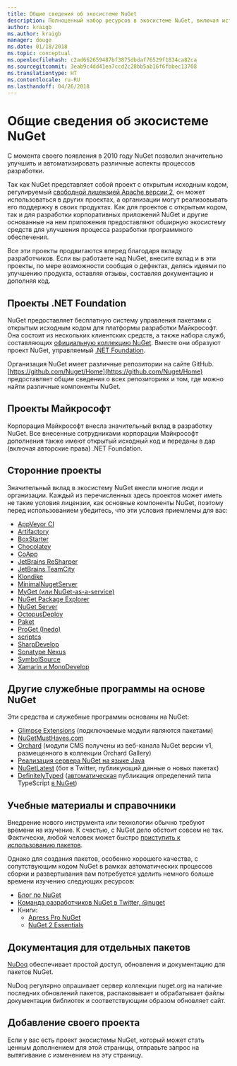 ```yaml
---
title: Общие сведения об экосистеме NuGet
description: Полноценный набор ресурсов в экосистеме NuGet, включая источники NuGet, проекты NuGet сторонних поставщиков, служебные программы и учебные материалы.
author: kraigb
ms.author: kraigb
manager: douge
ms.date: 01/18/2018
ms.topic: conceptual
ms.openlocfilehash: c2ad662659487bf3875dbdaf76529f1834ca82ca
ms.sourcegitcommit: 3eab9c4dd41ea7ccd2c28bb5ab16f6fbbec13708
ms.translationtype: HT
ms.contentlocale: ru-RU
ms.lasthandoff: 04/26/2018
---
```

# <a name="an-overview-of-the-nuget-ecosystem"></a>Общие сведения об экосистеме NuGet

С момента своего появления в 2010 году NuGet позволил значительно улучшить и автоматизировать различные аспекты процессов разработки.

Так как NuGet представляет собой проект с открытым исходным кодом, регулируемый [свободной лицензией Apache версии 2](http://choosealicense.com/licenses/apache/), он может использоваться в других проектах, а организации могут реализовывать его поддержку в своих продуктах. Как для проектов с открытым кодом, так и для разработки корпоративных приложений NuGet и другие основанные на нем приложения предоставляют обширную экосистему средств для улучшения процесса разработки программного обеспечения.

Все эти проекты продвигаются вперед благодаря вкладу разработчиков. Если вы работаете над NuGet, внесите вклад и в эти проекты, по мере возможности сообщая о дефектах, делясь идеями по улучшению продукта, оставляя отзывы, составляя документацию и дополняя код.

## <a name="net-foundation-projects"></a>Проекты .NET Foundation

NuGet предоставляет бесплатную систему управления пакетами с открытым исходным кодом для платформы разработки Майкрософт. Она состоит из нескольких клиентских средств, а также набора служб, составляющих [официальную коллекцию NuGet](http://www.nuget.org). Вместе они образуют проект NuGet, управляемый [.NET Foundation](http://www.dotnetfoundation.org/).

Организация NuGet имеет различные репозитории на сайте GitHub. [https://github.com/Nuget/Home](https://github.com/Nuget/Home) предоставляет общие сведения о всех репозиториях и том, где можно найти различные компоненты NuGet.

## <a name="microsoft-projects"></a>Проекты Майкрософт

Корпорация Майкрософт внесла значительный вклад в разработку NuGet. Все внесенные сотрудниками корпорации Майкрософт дополнения также имеют открытый исходный код и переданы в дар (включая авторские права) .NET Foundation.

## <a name="non-microsoft-projects"></a>Сторонние проекты

Значительный вклад в экосистему NuGet внесли многие люди и организации. Каждый из перечисленных здесь проектов может иметь не такие условия лицензии, как основные компоненты NuGet, поэтому перед использованием убедитесь, что эти условия приемлемы для вас:

- [AppVeyor CI](https://www.appveyor.com/)
- [Artifactory](https://www.jfrog.com/artifactory/)
- [BoxStarter](http://boxstarter.org/)
- [Chocolatey](https://chocolatey.org/)
- [CoApp](http://coapp.org/)
- [JetBrains ReSharper](https://resharper-plugins.jetbrains.com/)
- [JetBrains TeamCity](https://www.jetbrains.com/teamcity/)
- [Klondike](https://github.com/themotleyfool/Klondike)
- [MinimalNugetServer](https://github.com/TanukiSharp/MinimalNugetServer)
- [MyGet (или NuGet-as-a-service)](http://www.myget.org/)
- [NuGet Package Explorer](https://github.com/NuGetPackageExplorer/NuGetPackageExplorer)
- [NuGet Server](http://nugetserver.net/)
- [OctopusDeploy](https://octopus.com/)
- [Paket](https://fsprojects.github.io/Paket/)
- [ProGet (Inedo)](http://inedo.com/proget)
- [scriptcs](http://scriptcs.net/)
- [SharpDevelop](http://community.sharpdevelop.net/blogs/mattward/archive/2011/01/23/NuGetSupportInSharpDevelop.aspx)
- [Sonatype Nexus](http://www.sonatype.com/nexus-repository-sonatype)
- [SymbolSource](http://www.symbolsource.org/Public)
- [Xamarin и MonoDevelop](https://github.com/mrward/monodevelop-nuget-addin)

## <a name="other-nuget-based-utilities"></a>Другие служебные программы на основе NuGet

Эти средства и служебные программы основаны на NuGet:

- [Glimpse Extensions](http://getglimpse.com/Packages) (подключаемые модули являются пакетами)
- [NuGetMustHaves.com](http://nugetmusthaves.com/)
- [Orchard](http://www.orchardproject.net/) (модули CMS получены из веб-канала NuGet версии v1, размещенного в коллекции Orchard Gallery)
- [Реализация сервера NuGet на языке Java](http://jonnyzzz.com/blog/2012/03/07/nuget-server-in-pure-java/)
- [NuGetLatest](https://twitter.com/NuGetLatest) (бот в Twitter, публикующий данные о новых пакетах)
- [DefinitelyTyped](http://definitelytyped.org/) ([автоматическая](https://github.com/DefinitelyTyped/NugetAutomation/) публикация определений типа TypeScript [в NuGet](http://www.nuget.org/packages?q=DefinitelyTyped))

## <a name="training-materials-and-references"></a>Учебные материалы и справочники

Внедрение нового инструмента или технологии обычно требуют времени на изучение. К счастью, с NuGet дело обстоит совсем не так. Фактически, любой человек может быстро [приступить к использованию пакетов](../quickstart/use-a-package.md).

Однако для создания пакетов, особенно хорошего качества, с сопутствующим кодом NuGet в рамках автоматических процессов сборки и развертывания вам потребуется уделить немного больше времени изучению следующих ресурсов:

- [Блог по NuGet](http://blog.nuget.org/)
- [Команда разработчиков NuGet в Twitter, @nuget](http://twitter.com/nuget)
- Книги:
  - [Apress Pro NuGet](http://bit.ly/ProNuGet)
  - [NuGet 2 Essentials](http://www.amazon.com/NuGet-2-Essentials-Damir-Arh-ebook/dp/B00GTQD5M4)

## <a name="documentation-for-individual-packages"></a>Документация для отдельных пакетов

[NuDoq](http://nudoq.org) обеспечивает простой доступ, обновления и документацию для пакетов NuGet.

NuDoq регулярно опрашивает сервер коллекции nuget.org на наличие последних обновлений пакетов, распаковывает и обрабатывает файлы документации библиотек и соответствующим образом обновляет сайт.

## <a name="adding-your-project"></a>Добавление своего проекта

Если у вас есть проект экосистемы NuGet, который может стать ценным дополнением для этой страницы, отправьте запрос на вытягивание с изменением на эту страницу.
